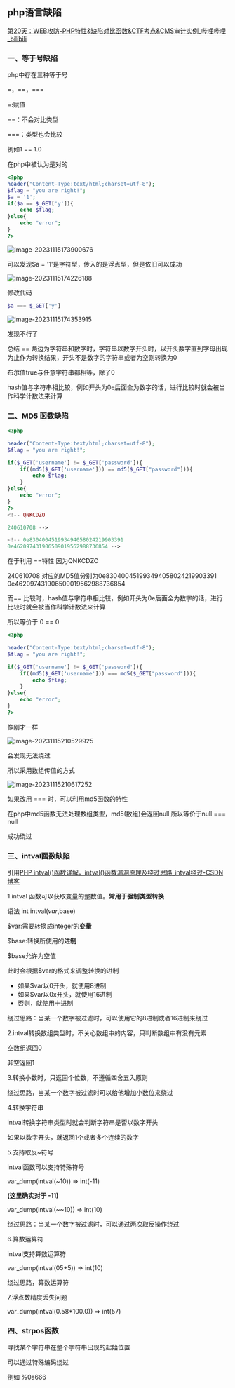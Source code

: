 ## php语言缺陷

[第20天：WEB攻防-PHP特性&缺陷对比函数&CTF考点&CMS审计实例_哔哩哔哩_bilibili](https://www.bilibili.com/video/BV1pQ4y1s7kH/?p=20&vd_source=41fa125dd9ad7e3ca523f6b7394846c8)



### 一、等于号缺陷

php中存在三种等于号

=，==，===

=:赋值

==：不会对比类型

===：类型也会比较

例如1 == 1.0

在php中被认为是对的

```php
<?php 
header("Content-Type:text/html;charset=utf-8");
$flag = "you are right!";
$a = '1';
if($a == $_GET['y']){
    echo $flag;
}else{
    echo "error";
}
?>
```

![image-20231115173900676](http://111.229.225.13:81/i/2023/11/15/srdevc-2.png)

可以发现$a = '1'是字符型，传入的是浮点型，但是依旧可以成功

![image-20231115174226188](http://111.229.225.13:81/i/2023/11/15/std0k4-2.png)

修改代码

```php
$a === $_GET['y']
```

![image-20231115174353915](http://111.229.225.13:81/i/2023/11/15/su2fdx-2.png)

发现不行了

总结 == 两边为字符串和数字时，字符串以数字开头时，以开头数字直到字母出现为止作为转换结果，开头不是数字的字符串或者为空则转换为0

布尔值true与任意字符串都相等，除了0

hash值与字符串相比较，例如开头为0e后面全为数字的话，进行比较时就会被当作科学计数法来计算

### 二、MD5 函数缺陷

```php
<?php 

header("Content-Type:text/html;charset=utf-8");
$flag = "you are right!";

if($_GET['username'] != $_GET['password']){
    if((md5($_GET['username'])) == md5($_GET["password"])){
        echo $flag;
    }
}else{
    echo "error";
}
?>
<!-- QNKCDZO

240610708 -->

<!-- 0e830400451993494058024219903391
0e462097431906509019562988736854 -->
```

在于利用 ==特性 因为QNKCDZO

240610708 对应的MD5值分别为0e830400451993494058024219903391
0e462097431906509019562988736854 

而== 比较时，hash值与字符串相比较，例如开头为0e后面全为数字的话，进行比较时就会被当作科学计数法来计算

所以等价于 0 == 0



```php
<?php 

header("Content-Type:text/html;charset=utf-8");
$flag = "you are right!";

if($_GET['username'] != $_GET['password']){
    if((md5($_GET['username'])) === md5($_GET["password"])){
        echo $flag;
    }
}else{
    echo "error";
}
?>
```

像刚才一样

![image-20231115210529925](http://111.229.225.13:81/i/2023/11/15/ytg690-2.png)

会发现无法绕过

所以采用数组传值的方式

![image-20231115210617252](http://111.229.225.13:81/i/2023/11/15/ytyye0-2.png)

如果改用 === 时，可以利用md5函数的特性

在php中md5函数无法处理数组类型，md5(数组)会返回null 所以等价于null === null 

成功绕过

### 三、intval函数缺陷

引用[PHP intval()函数详解，intval()函数漏洞原理及绕过思路_intval绕过-CSDN博客](https://blog.csdn.net/wangyuxiang946/article/details/131156104)



1.intval 函数可以获取变量的整数值。**常用于强制类型转换**

语法 int  intval($var,$base)

$var:需要转换成integer的**变量**

$base:转换所使用的**进制**

$base允许为空值

此时会根据$var的格式来调整转换的进制

- 如果$var以0开头，就使用8进制
- 如果$var以0x开头，就使用16进制
- 否则，就使用十进制

绕过思路：当某一个数字被过滤时，可以使用它的8进制或者16进制来绕过

2.intval转换数组类型时，不关心数组中的内容，只判断数组中有没有元素

空数组返回0

非空返回1

3.转换小数时，只返回个位数，不遵循四舍五入原则

绕过思路，当某一个数字被过滤时可以给他增加小数位来绕过

4.转换字符串

intval转换字符串类型时就会判断字符串是否以数字开头

如果以数字开头，就返回1个或者多个连续的数字

5.支持取反~符号

intval函数可以支持特殊符号

var_dump(intval(~10)) => int(-11)

**(这里确实对于 -11)**

var_dump(intval(~~10)) => int(10)

绕过思路：当某一个数字被过滤时，可以通过两次取反操作绕过

6.算数运算符

intval支持算数运算符

var_dump(intval(05+5)) => int(10)

绕过思路，算数运算符

7.浮点数精度丢失问题

var_dump(intval(0.58*100.0)) =>  int(57)

### 四、strpos函数

  寻找某个字符串在整个字符串出现的起始位置

可以通过特殊编码绕过

例如 %0a666